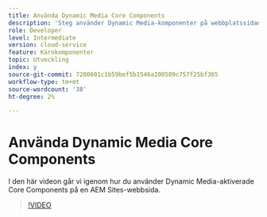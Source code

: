 ```yaml
---
title: Använda Dynamic Media Core Components
description: 'Steg använder Dynamic Media-komponenter på webbplatssidan  '
role: Developer
level: Intermediate
version: cloud-service
feature: Kärnkomponenter
topic: Utveckling
index: y
source-git-commit: 7200601c1b59bef5b1546a100589c757f25bf365
workflow-type: tm+mt
source-wordcount: '38'
ht-degree: 2%

---
```



# Använda Dynamic Media Core Components

I den här videon går vi igenom hur du använder Dynamic Media-aktiverade Core Components på en AEM Sites-webbsida.

>[!VIDEO](https://video.tv.adobe.com/v/335461?quality=9&learn=on)
